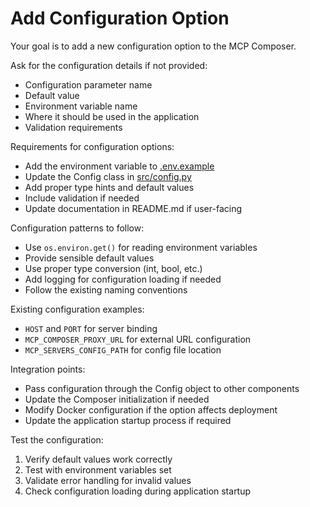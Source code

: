 # Add Configuration Option

Your goal is to add a new configuration option to the MCP Composer.

Ask for the configuration details if not provided:
- Configuration parameter name
- Default value
- Environment variable name
- Where it should be used in the application
- Validation requirements

Requirements for configuration options:
- Add the environment variable to [.env.example](.env.example)
- Update the Config class in [src/config.py](src/config.py)
- Add proper type hints and default values
- Include validation if needed
- Update documentation in README.md if user-facing

Configuration patterns to follow:
- Use `os.environ.get()` for reading environment variables
- Provide sensible default values
- Use proper type conversion (int, bool, etc.)
- Add logging for configuration loading if needed
- Follow the existing naming conventions

Existing configuration examples:
- `HOST` and `PORT` for server binding
- `MCP_COMPOSER_PROXY_URL` for external URL configuration
- `MCP_SERVERS_CONFIG_PATH` for config file location

Integration points:
- Pass configuration through the Config object to other components
- Update the Composer initialization if needed
- Modify Docker configuration if the option affects deployment
- Update the application startup process if required

Test the configuration:
1. Verify default values work correctly
2. Test with environment variables set
3. Validate error handling for invalid values
4. Check configuration loading during application startup
